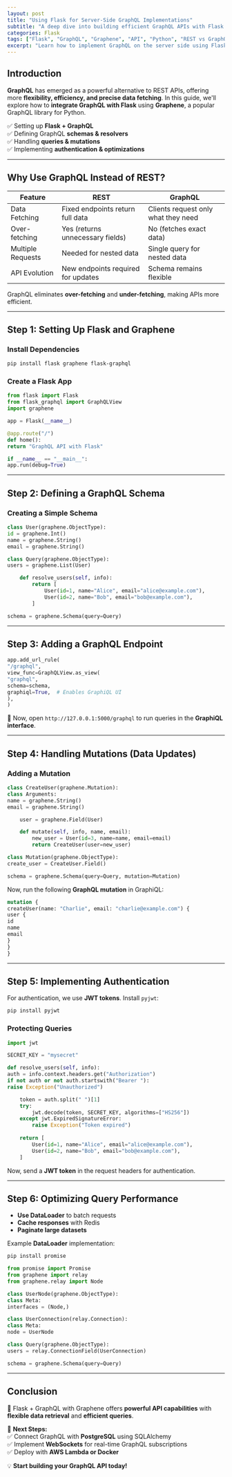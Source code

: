 ```yaml
---
layout: post
title: "Using Flask for Server-Side GraphQL Implementations"
subtitle: "A deep dive into building efficient GraphQL APIs with Flask and Graphene"
categories: Flask
tags: ["Flask", "GraphQL", "Graphene", "API", "Python", "REST vs GraphQL"]
excerpt: "Learn how to implement GraphQL on the server side using Flask and Graphene, enabling efficient data retrieval and flexible API interactions."
---
```


## Introduction

**GraphQL** has emerged as a powerful alternative to REST APIs, offering more **flexibility, efficiency, and precise data fetching**. In this guide, we'll explore how to **integrate GraphQL with Flask** using **Graphene**, a popular GraphQL library for Python.

✅ Setting up **Flask + GraphQL**  
✅ Defining GraphQL **schemas & resolvers**  
✅ Handling **queries & mutations**  
✅ Implementing **authentication & optimizations**

---

## Why Use GraphQL Instead of REST?

| Feature | REST | GraphQL |
|---------|------|---------|
| Data Fetching | Fixed endpoints return full data | Clients request only what they need |
| Over-fetching | Yes (returns unnecessary fields) | No (fetches exact data) |
| Multiple Requests | Needed for nested data | Single query for nested data |
| API Evolution | New endpoints required for updates | Schema remains flexible |

GraphQL eliminates **over-fetching** and **under-fetching**, making APIs more efficient.

---

## Step 1: Setting Up Flask and Graphene

### Install Dependencies

```sh
pip install flask graphene flask-graphql
```

### Create a Flask App

```python
from flask import Flask
from flask_graphql import GraphQLView
import graphene

app = Flask(__name__)

@app.route("/")
def home():
return "GraphQL API with Flask"

if __name__ == "__main__":
app.run(debug=True)
```

---

## Step 2: Defining a GraphQL Schema

### Creating a Simple Schema

```python
class User(graphene.ObjectType):
id = graphene.Int()
name = graphene.String()
email = graphene.String()

class Query(graphene.ObjectType):
users = graphene.List(User)

    def resolve_users(self, info):
        return [
            User(id=1, name="Alice", email="alice@example.com"),
            User(id=2, name="Bob", email="bob@example.com"),
        ]

schema = graphene.Schema(query=Query)
```

---

## Step 3: Adding a GraphQL Endpoint

```python
app.add_url_rule(
"/graphql",
view_func=GraphQLView.as_view(
"graphql",
schema=schema,
graphiql=True,  # Enables GraphiQL UI
),
)
```

🚀 Now, open `http://127.0.0.1:5000/graphql` to run queries in the **GraphiQL interface**.

---

## Step 4: Handling Mutations (Data Updates)

### Adding a Mutation

```python
class CreateUser(graphene.Mutation):
class Arguments:
name = graphene.String()
email = graphene.String()

    user = graphene.Field(User)

    def mutate(self, info, name, email):
        new_user = User(id=3, name=name, email=email)
        return CreateUser(user=new_user)

class Mutation(graphene.ObjectType):
create_user = CreateUser.Field()

schema = graphene.Schema(query=Query, mutation=Mutation)
```

Now, run the following **GraphQL mutation** in GraphiQL:

```graphql
mutation {
createUser(name: "Charlie", email: "charlie@example.com") {
user {
id
name
email
}
}
}
```

---

## Step 5: Implementing Authentication

For authentication, we use **JWT tokens**. Install `pyjwt`:

```sh
pip install pyjwt
```

### Protecting Queries

```python
import jwt

SECRET_KEY = "mysecret"

def resolve_users(self, info):
auth = info.context.headers.get("Authorization")
if not auth or not auth.startswith("Bearer "):
raise Exception("Unauthorized")

    token = auth.split(" ")[1]
    try:
        jwt.decode(token, SECRET_KEY, algorithms=["HS256"])
    except jwt.ExpiredSignatureError:
        raise Exception("Token expired")
    
    return [
        User(id=1, name="Alice", email="alice@example.com"),
        User(id=2, name="Bob", email="bob@example.com"),
    ]
```

Now, send a **JWT token** in the request headers for authentication.

---

## Step 6: Optimizing Query Performance

- **Use DataLoader** to batch requests
- **Cache responses** with Redis
- **Paginate large datasets**

Example **DataLoader** implementation:

```sh
pip install promise
```

```python
from promise import Promise
from graphene import relay
from graphene.relay import Node

class UserNode(graphene.ObjectType):
class Meta:
interfaces = (Node,)

class UserConnection(relay.Connection):
class Meta:
node = UserNode

class Query(graphene.ObjectType):
users = relay.ConnectionField(UserConnection)

schema = graphene.Schema(query=Query)
```

---

## Conclusion

🚀 Flask + GraphQL with Graphene offers **powerful API capabilities** with **flexible data retrieval** and **efficient queries**.

📌 **Next Steps:**  
✅ Connect GraphQL with **PostgreSQL** using SQLAlchemy  
✅ Implement **WebSockets** for real-time GraphQL subscriptions  
✅ Deploy with **AWS Lambda or Docker**

💡 **Start building your GraphQL API today!**  
